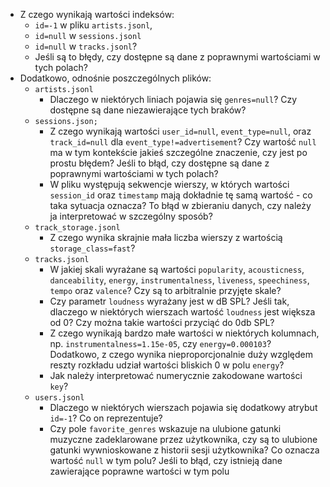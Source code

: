 - Z czego wynikają wartości indeksów:
  - `id=-1` w pliku `artists.jsonl`, 
  - `id=null` w `sessions.jsonl`
  - `id=null` w `tracks.jsonl`?
  - Jeśli są to błędy, czy dostępne są dane z poprawnymi wartościami w tych polach?
- Dodatkowo, odnośnie poszczególnych plików:
  - `artists.jsonl`
    - Dlaczego w niektórych liniach pojawia się `genres=null`? Czy dostępne są dane niezawierające tych braków?
  - `sessions.json;`
    - Z czego wynikają wartości `user_id=null`, `event_type=null`, oraz `track_id=null` dla `event_type!=advertisement`? Czy wartość `null` ma w tym kontekście jakieś szczególne znaczenie, czy jest po prostu błędem? Jeśli to błąd, czy dostępne są dane z poprawnymi wartościami w tych polach?
    - W pliku występują sekwencje wierszy, w których wartości `session_id` oraz `timestamp` mają dokładnie tę samą wartość - co taka sytuacja oznacza? To błąd w zbieraniu danych, czy należy ja interpretować w szczególny sposób?
  - `track_storage.jsonl`
    - Z czego wynika skrajnie mała liczba wierszy z wartością `storage_class=fast`?
  - `tracks.jsonl`
    - W jakiej skali wyrażane są wartości `popularity`, `acousticness`, `danceability`, `energy`, `instrumentalness`, `liveness`, `speechiness`, `tempo` oraz `valence`? Czy są to arbitralnie przyjęte skale?
    - Czy parametr `loudness` wyrażany jest w dB SPL? Jeśli tak, dlaczego w niektórych wierszach wartość `loudness` 
      jest większa od 0? Czy można takie wartości przyciąć do 0db SPL?
    - Z czego wynikają bardzo małe wartości w niektórych kolumnach, np. `instrumentalness=1.15e-05`, czy `energy=0.000103`? Dodatkowo, z czego wynika nieproporcjonalnie duży względem reszty rozkładu udział wartości bliskich 0 w polu `energy`? 
    - Jak należy interpretować numerycznie zakodowane wartości `key`?
  - `users.jsonl`
    - Dlaczego w niektórych wierszach pojawia się dodatkowy atrybut `id=-1`? Co on reprezentuje?
    - Czy pole `favorite_genres` wskazuje na ulubione gatunki muzyczne zadeklarowane przez użytkownika, czy są to ulubione gatunki wywnioskowane z historii sesji użytkownika? Co oznacza wartość `null` w tym polu? Jeśli to błąd, czy istnieją dane zawierające poprawne wartości w tym polu
